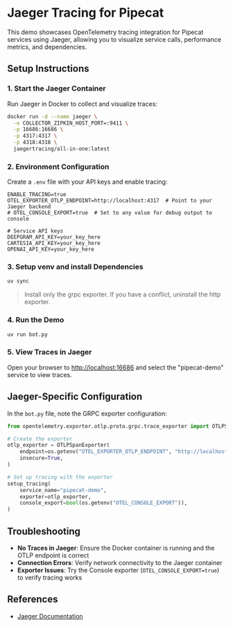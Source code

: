 # Jaeger Tracing for Pipecat

This demo showcases OpenTelemetry tracing integration for Pipecat services using Jaeger, allowing you to visualize service calls, performance metrics, and dependencies.

## Setup Instructions

### 1. Start the Jaeger Container

Run Jaeger in Docker to collect and visualize traces:

```bash
docker run -d --name jaeger \
  -e COLLECTOR_ZIPKIN_HOST_PORT=:9411 \
  -p 16686:16686 \
  -p 4317:4317 \
  -p 4318:4318 \
  jaegertracing/all-in-one:latest
```

### 2. Environment Configuration

Create a `.env` file with your API keys and enable tracing:

```
ENABLE_TRACING=true
OTEL_EXPORTER_OTLP_ENDPOINT=http://localhost:4317  # Point to your Jaeger backend
# OTEL_CONSOLE_EXPORT=true  # Set to any value for debug output to console

# Service API keys
DEEPGRAM_API_KEY=your_key_here
CARTESIA_API_KEY=your_key_here
OPENAI_API_KEY=your_key_here
```

### 3. Setup venv and install Dependencies

```bash
uv sync
```

> Install only the grpc exporter. If you have a conflict, uninstall the http exporter.

### 4. Run the Demo

```bash
uv run bot.py
```

### 5. View Traces in Jaeger

Open your browser to [http://localhost:16686](http://localhost:16686) and select the "pipecat-demo" service to view traces.

## Jaeger-Specific Configuration

In the `bot.py` file, note the GRPC exporter configuration:

```python
from opentelemetry.exporter.otlp.proto.grpc.trace_exporter import OTLPSpanExporter

# Create the exporter
otlp_exporter = OTLPSpanExporter(
    endpoint=os.getenv("OTEL_EXPORTER_OTLP_ENDPOINT", "http://localhost:4317"),
    insecure=True,
)

# Set up tracing with the exporter
setup_tracing(
    service_name="pipecat-demo",
    exporter=otlp_exporter,
    console_export=bool(os.getenv("OTEL_CONSOLE_EXPORT")),
)
```

## Troubleshooting

- **No Traces in Jaeger**: Ensure the Docker container is running and the OTLP endpoint is correct
- **Connection Errors**: Verify network connectivity to the Jaeger container
- **Exporter Issues**: Try the Console exporter (`OTEL_CONSOLE_EXPORT=true`) to verify tracing works

## References

- [Jaeger Documentation](https://www.jaegertracing.io/docs/latest/)
